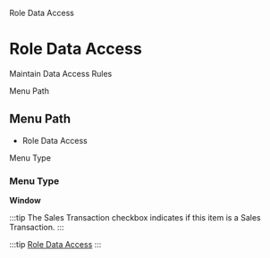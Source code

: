 
Role Data Access
# Role Data Access


Maintain Data Access Rules

Menu Path
## Menu Path



- Role Data Access

Menu Type
### Menu Type

**Window**

:::tip
The Sales Transaction checkbox indicates if this item is a Sales Transaction.
:::

:::tip
[Role Data Access](functional-guide/window/window-role-data-access.md)
:::